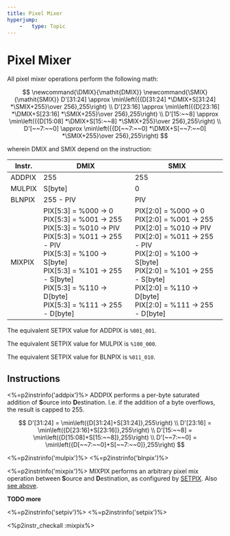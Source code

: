 ```yaml
---
title: Pixel Mixer
hyperjump:
    -   type: Topic
---
```


# Pixel Mixer


All pixel mixer operations perform the following math:

$$
\newcommand{\DMIX}{\mathit{DMIX}}
\newcommand{\SMIX}{\mathit{SMIX}}
D'[31:24] \approx \min\left({{D[31:24] *\DMIX+S[31:24] *\SMIX+255}\over 256},255\right) \\
D'[23:16] \approx \min\left({{D[23:16] *\DMIX+S[23:16] *\SMIX+255}\over 256},255\right) \\
D'[15:~~8] \approx \min\left({{D[15:08] *\DMIX+S[15:~~8] *\SMIX+255}\over 256},255\right) \\
D'[~~7:~~0] \approx \min\left({{D[~~7:~~0] *\DMIX+S[~~7:~~0] *\SMIX+255}\over 256},255\right)
$$

wherein DMIX and SMIX depend on the instruction:

|Instr.|DMIX|SMIX|
|-|-|-|
|ADDPIX|255|255|
|MULPIX|S[byte]|0|
|BLNPIX|255 - PIV|PIV|
|MIXPIX|PIX[5:3] = %000 -> 0<br>PIX[5:3] = %001 -> 255<br>PIX[5:3] = %010 -> PIV<br>PIX[5:3] = %011 -> 255 - PIV<br>PIX[5:3] = %100 -> S[byte]<br>PIX[5:3] = %101 -> 255 - S[byte]<br>PIX[5:3] = %110 -> D[byte]<br>PIX[5:3] = %111 -> 255 - D[byte]|PIX[2:0] = %000 -> 0<br>PIX[2:0] = %001 -> 255<br>PIX[2:0] = %010 -> PIV<br>PIX[2:0] = %011 -> 255 - PIV<br>PIX[2:0] = %100 -> S[byte]<br>PIX[2:0] = %101 -> 255 - S[byte]<br>PIX[2:0] = %110 -> D[byte]<br>PIX[2:0] = %111 -> 255 - D[byte]|

The equivalent SETPIX value for ADDPIX is `%001_001`.

The equivalent SETPIX value for MULPIX is `%100_000`.

The equivalent SETPIX value for BLNPIX is `%011_010`.

## Instructions

<%=p2instrinfo('addpix')%>
ADDPIX performs a per-byte saturated addition of **S**ource into **D**estination. I.e. if the addition of a byte overflows, the result is capped to 255.

$$
D'[31:24] = \min\left({D[31:24]+S[31:24]},255\right) \\
D'[23:16] = \min\left({D[23:16]+S[23:16]},255\right) \\
D'[15:~~8] = \min\left({D[15:08]+S[15:~~8]},255\right) \\
D'[~~7:~~0] = \min\left({D[~~7:~~0]+S[~~7:~~0]},255\right)
$$

<%=p2instrinfo('mulpix')%>
<%=p2instrinfo('blnpix')%>

<%=p2instrinfo('mixpix')%>
MIXPIX performs an arbitrary pixel mix operation between **S**ource and **D**estination, as configured by [SETPIX](#setpix). Also [see above]().

**TODO more**

<%=p2instrinfo('setpiv')%>
<%=p2instrinfo('setpix')%>

<%p2instr_checkall :mixpix%>